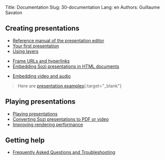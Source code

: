 Title: Documentation
Slug: 30-documentation
Lang: en
Authors: Guillaume Savaton


## Creating presentations



* [Reference manual of the presentation editor](|filename|ui.md)
* [Your first presentation](|filename|tutorial-first.md)
* [Using layers](|filename|tutorial-layers.md)
<!--* [Transition effects](|filename|tutorial-transitions.md)-->
* [Frame URLs and hyperlinks](|filename|tutorial-links.md)
* [Embedding Sozi presentations in HTML documents](|filename|tutorial-embedding.md)
<!--* [Showing and hiding objects](|filename|tutorial-showing-hiding.md)-->
* [Embedding video and audio](|filename|tutorial-media.md)

>  Here are [presentation examples](https://senshu.github.io/Sozi-demos){:target="_blank"}

## Playing presentations

* [Playing presentations](|filename|play.md)
* [Converting Sozi presentations to PDF or video](|filename|tutorial-converting.md)
* [Improving rendering performance](|filename|tutorial-performance.md)

## Getting help

* [Frequently Asked Questions and Troubleshooting](|filename|faq.md)


